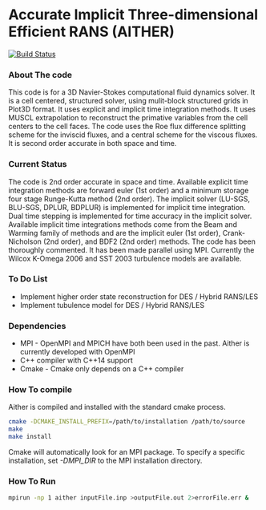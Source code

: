# Accurate Implicit Three-dimensional Efficient RANS (AITHER)

[![Build Status](https://travis-ci.org/mnucci32/aither.svg?branch=master)](https://travis-ci.org/mnucci32/aither)

### About The code
This code is for a 3D Navier-Stokes computational fluid dynamics solver. It is a cell centered, structured solver, using mulit-block structured grids in Plot3D format. It uses explicit and implicit time integration methods. It uses MUSCL extrapolation to reconstruct the primative variables from the cell centers to the cell faces. The code uses the Roe flux difference splitting scheme for the inviscid fluxes, and a central scheme for the viscous fluxes. It is second order accurate in both space and time.

### Current Status
The code is 2nd order accurate in space and time. Available explicit time integration methods are forward euler (1st order) and a minimum storage four stage Runge-Kutta method (2nd order). The implicit solver (LU-SGS, BLU-SGS, DPLUR, BDPLUR) is implemented for implicit time integration. Dual time stepping is implemented for time accuracy in the implicit solver. Available implicit time integrations methods come from the Beam and Warming family of methods and are the implicit euler (1st order), Crank-Nicholson (2nd order), and BDF2 (2nd order) methods. The code has been thoroughly commented. It has been made parallel using MPI. Currently the Wilcox K-Omega 2006 and SST 2003 turbulence models are available.

### To Do List
* Implement higher order state reconstruction for DES / Hybrid RANS/LES
* Implement tubulence model for DES / Hybrid RANS/LES

### Dependencies
* MPI - OpenMPI and MPICH have both been used in the past. Aither is currently developed with OpenMPI
* C++ compiler with C++14 support
* Cmake - Cmake only depends on a C++ compiler

### How To compile
Aither is compiled and installed with the standard cmake process.

```bash
cmake -DCMAKE_INSTALL_PREFIX=/path/to/installation /path/to/source
make
make install
```

Cmake will automatically look for an MPI package. To specify a specific installation, set *-DMPI_DIR* to the MPI installation directory.

### How To Run
```bash
mpirun -np 1 aither inputFile.inp >outputFile.out 2>errorFile.err &
```
